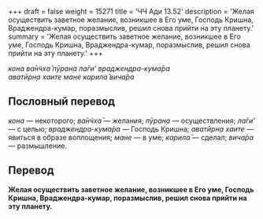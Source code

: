 +++
draft = false
weight = 15271
title = 'ЧЧ Ади 13.52'
description = 'Желая осуществить заветное желание, возникшее в Его уме, Господь Кришна, Враджендра-кумар, поразмыслив, решил снова прийти на эту планету.'
summary = 'Желая осуществить заветное желание, возникшее в Его уме, Господь Кришна, Враджендра-кумар, поразмыслив, решил снова прийти на эту планету.'
+++

_кона ва̄н̃чха̄ пӯран̣а ла̄ги’ враджендра-кума̄ра  
аватӣрн̣а хаите мане карила̄ вича̄ра_

## Пословный перевод

_кона_ — некоторого; _ва̄н̃чха̄_ — желания; _пӯран̣а_ — осуществления; _ла̄ги’_ — с целью; _враджендра_\-_кума̄ра_ — Господь Кришна; _аватӣрн̣а_ _хаите_ — явиться в образе воплощения; _мане_ — в уме; _карила̄_ — сделал; _вича̄ра_ — размышление.

## Перевод

**Желая осуществить заветное желание, возникшее в Его уме, Господь Кришна, Враджендра-кумар, поразмыслив, решил снова прийти на эту планету.**

